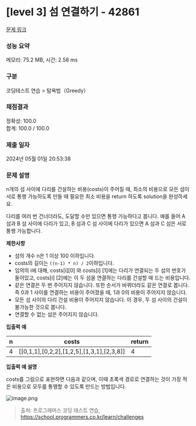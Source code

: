 # [level 3] 섬 연결하기 - 42861 

[문제 링크](https://school.programmers.co.kr/learn/courses/30/lessons/42861) 

### 성능 요약

메모리: 75.2 MB, 시간: 2.58 ms

### 구분

코딩테스트 연습 > 탐욕법（Greedy）

### 채점결과

정확성: 100.0<br/>합계: 100.0 / 100.0

### 제출 일자

2024년 05월 01일 20:53:38

### 문제 설명

<p>n개의 섬 사이에 다리를 건설하는 비용(costs)이 주어질 때, 최소의 비용으로 모든 섬이 서로 통행 가능하도록 만들 때 필요한 최소 비용을 return 하도록 solution을 완성하세요.</p>

<p>다리를 여러 번 건너더라도, 도달할 수만 있으면 통행 가능하다고 봅니다. 예를 들어 A 섬과 B 섬 사이에 다리가 있고, B 섬과 C 섬 사이에 다리가 있으면 A 섬과 C 섬은 서로 통행 가능합니다.</p>

<p><strong>제한사항</strong></p>

<ul>
<li>섬의 개수 n은 1 이상 100 이하입니다.</li>
<li>costs의 길이는 <code>((n-1) * n) / 2</code>이하입니다.</li>
<li>임의의 i에 대해, costs[i][0] 와 costs[i] [1]에는 다리가 연결되는 두 섬의 번호가 들어있고, costs[i] [2]에는 이 두 섬을 연결하는 다리를 건설할 때 드는 비용입니다.</li>
<li>같은 연결은 두 번 주어지지 않습니다. 또한 순서가 바뀌더라도 같은 연결로 봅니다. 즉 0과 1 사이를 연결하는 비용이 주어졌을 때, 1과 0의 비용이 주어지지 않습니다.</li>
<li>모든 섬 사이의 다리 건설 비용이 주어지지 않습니다. 이 경우, 두 섬 사이의 건설이 불가능한 것으로 봅니다.</li>
<li>연결할 수 없는 섬은 주어지지 않습니다.</li>
</ul>

<p><strong>입출력 예</strong></p>
<table class="table">
        <thead><tr>
<th>n</th>
<th>costs</th>
<th>return</th>
</tr>
</thead>
        <tbody><tr>
<td>4</td>
<td>[[0,1,1],[0,2,2],[1,2,5],[1,3,1],[2,3,8]]</td>
<td>4</td>
</tr>
</tbody>
      </table>
<p><strong>입출력 예 설명</strong></p>

<p>costs를 그림으로 표현하면 다음과 같으며, 이때 초록색 경로로 연결하는 것이 가장 적은 비용으로 모두를 통행할 수 있도록 만드는 방법입니다.</p>

<p><img src="https://grepp-programmers.s3.amazonaws.com/files/production/13e2952057/f2746a8c-527c-4451-9a73-42129911fe17.png" title="" alt="image.png"></p>


> 출처: 프로그래머스 코딩 테스트 연습, https://school.programmers.co.kr/learn/challenges